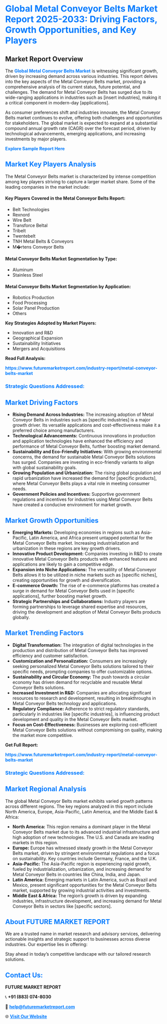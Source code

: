 <h1 style="color: #007BFF;">Global Metal Conveyor Belts Market Report 2025-2033: Driving Factors, Growth Opportunities, and Key Players</h1>

<section id="overview">
<h2>Market Report Overview</h2>
<p>The <a href="https://www.futuremarketreport.com/industry-report/metal-conveyor-belts-market" style="color: #007BFF; text-decoration: none;"><strong>Global Metal Conveyor Belts Market</strong></a> is witnessing significant growth, driven by increasing demand across various industries. This report delves into the key aspects of the Metal Conveyor Belts market, providing a comprehensive analysis of its current status, future potential, and challenges. The demand for Metal Conveyor Belts has surged due to its wide-ranging applications in industries such as [insert industries], making it a critical component in modern-day [applications].</p>
<p>As consumer preferences shift and industries innovate, the Metal Conveyor Belts market continues to evolve, offering both challenges and opportunities for stakeholders. The global market is expected to expand at a substantial compound annual growth rate (CAGR) over the forecast period, driven by technological advancements, emerging applications, and increasing investments by major players.</p>
</section>

<section id="overview">
<p><a href="https://www.futuremarketreport.com/request-sample/reportId=92506" style="color: #007BFF; text-decoration: none;"><strong>Explore Sample Report Here</strong></a></p>
</section>

<section id="key-players">
<h2 style="color: #007BFF;">Market Key Players Analysis</h2>
<p>The Metal Conveyor Belts market is characterized by intense competition among key players striving to capture a larger market share. Some of the leading companies in the market include:</p>
<h4>Key Players Covered in the Metal Conveyor Belts Report:</h4>
<ul><li>Belt Technologies</li><li>Rexnord</li><li>Wire Belt</li><li>Transforce Beltal</li><li>Tribelt</li><li>Twentebelt</li><li>TNH Metal Belts &amp; Conveyors</li><li>M�rtens Conveyor Belts</li></ul>
<h4>Metal Conveyor Belts Market Segmentation by Type:</h4>
<ul><li>Aluminum</li><li>Stainless Steel</li></ul>

<h4>Metal Conveyor Belts Market Segmentation by Application:</h4>
<ul><li>Robotics Production</li><li>Food Processing</li><li>Solar Panel Production</li><li>Others</li></ul>
<p><strong>Key Strategies Adopted by Market Players:</strong></p>
<ul>
<li>Innovation and R&D</li>
<li>Geographical Expansion</li>
<li>Sustainability Initiatives</li>
<li>Mergers and Acquisitions</li>
</ul>
</section>

<section>
<p><strong>Read Full Analysis: </strong></p><a href="https://www.futuremarketreport.com/industry-report/metal-conveyor-belts-market" style="color: #007BFF; text-decoration: none;"><strong>https://www.futuremarketreport.com/industry-report/metal-conveyor-belts-market</strong></a>
<h3 style="color: #007BFF;">Strategic Questions Addressed:</h3>
</section>

<section id="driving-factors">
<h2 style="color: #007BFF;">Market Driving Factors</h2>
<ul>
<li><strong>Rising Demand Across Industries:</strong> The increasing adoption of Metal Conveyor Belts in industries such as [specific industries] is a major growth driver. Its versatile applications and cost-effectiveness make it a preferred choice among manufacturers.</li>
<li><strong>Technological Advancements:</strong> Continuous innovations in production and application technologies have enhanced the efficiency and performance of Metal Conveyor Belts, further boosting market demand.</li>
<li><strong>Sustainability and Eco-Friendly Initiatives:</strong> With growing environmental concerns, the demand for sustainable Metal Conveyor Belts solutions has surged. Companies are investing in eco-friendly variants to align with global sustainability goals.</li>
<li><strong>Growing Population and Urbanization:</strong> The rising global population and rapid urbanization have increased the demand for [specific products], where Metal Conveyor Belts plays a vital role in meeting consumer needs.</li>
<li><strong>Government Policies and Incentives:</strong> Supportive government regulations and incentives for industries using Metal Conveyor Belts have created a conducive environment for market growth.</li>
</ul>
</section>

<section id="growth-opportunities">
<h2 style="color: #007BFF;">Market Growth Opportunities</h2>
<ul>
<li><strong>Emerging Markets:</strong> Developing economies in regions such as Asia-Pacific, Latin America, and Africa present untapped potential for the Metal Conveyor Belts market. Increasing industrialization and urbanization in these regions are key growth drivers.</li>
<li><strong>Innovative Product Development:</strong> Companies investing in R&D to create innovative Metal Conveyor Belts products with enhanced features and applications are likely to gain a competitive edge.</li>
<li><strong>Expansion into Niche Applications:</strong> The versatility of Metal Conveyor Belts allows it to be utilized in niche markets such as [specific niches], creating opportunities for growth and diversification.</li>
<li><strong>E-commerce Growth:</strong> The rise of e-commerce platforms has created a surge in demand for Metal Conveyor Belts used in [specific applications], further boosting market growth.</li>
<li><strong>Strategic Partnerships and Collaborations:</strong> Industry players are forming partnerships to leverage shared expertise and resources, driving the development and adoption of Metal Conveyor Belts products globally.</li>
</ul>
</section>

<section id="trending-factors">
<h2 style="color: #007BFF;">Market Trending Factors</h2>
<ul>
<li><strong>Digital Transformation:</strong> The integration of digital technologies in the production and distribution of Metal Conveyor Belts has improved efficiency and customer satisfaction.</li>
<li><strong>Customization and Personalization:</strong> Consumers are increasingly seeking personalized Metal Conveyor Belts solutions tailored to their specific needs, prompting companies to offer customizable options.</li>
<li><strong>Sustainability and Circular Economy:</strong> The push towards a circular economy has driven demand for recyclable and reusable Metal Conveyor Belts solutions.</li>
<li><strong>Increased Investment in R&D:</strong> Companies are allocating significant resources to research and development, resulting in breakthroughs in Metal Conveyor Belts technology and applications.</li>
<li><strong>Regulatory Compliance:</strong> Adherence to strict regulatory standards, particularly in industries like [specific industries], is influencing product development and quality in the Metal Conveyor Belts market.</li>
<li><strong>Focus on Cost-Effectiveness:</strong> Businesses are exploring cost-efficient Metal Conveyor Belts solutions without compromising on quality, making the market more competitive.</li>
</ul>
</section>

<section>
<p><strong>Get Full Report: </strong></p><a href="https://www.futuremarketreport.com/industry-report/metal-conveyor-belts-market" style="color: #007BFF; text-decoration: none;"><strong>https://www.futuremarketreport.com/industry-report/metal-conveyor-belts-market</strong></a>
<h3 style="color: #007BFF;">Strategic Questions Addressed:</h3>
</section>


<section id="regional-analysis">
<h2 style="color: #007BFF;">Market Regional Analysis</h2>
<p>The global Metal Conveyor Belts market exhibits varied growth patterns across different regions. The key regions analyzed in this report include North America, Europe, Asia-Pacific, Latin America, and the Middle East & Africa:</p>
<ul>
<li><strong>North America:</strong> This region remains a dominant player in the Metal Conveyor Belts market due to its advanced industrial infrastructure and high adoption of new technologies. The U.S. and Canada are leading markets in this region.</li>
<li><strong>Europe:</strong> Europe has witnessed steady growth in the Metal Conveyor Belts market, driven by stringent environmental regulations and a focus on sustainability. Key countries include Germany, France, and the U.K.</li>
<li><strong>Asia-Pacific:</strong> The Asia-Pacific region is experiencing rapid growth, fueled by industrialization, urbanization, and increasing demand for Metal Conveyor Belts in countries like China, India, and Japan.</li>
<li><strong>Latin America:</strong> Emerging markets in Latin America, such as Brazil and Mexico, present significant opportunities for the Metal Conveyor Belts market, supported by growing industrial activities and investments.</li>
<li><strong>Middle East & Africa:</strong> The region’s growth is driven by expanding industries, infrastructure development, and increasing demand for Metal Conveyor Belts in sectors like [specific sectors].</li>
</ul>
</section>

<footer>
<h2 style="color: #007BFF;">About FUTURE MARKET REPORT</h2>
<p>We are a trusted name in market research and advisory services, delivering actionable insights and strategic support to businesses across diverse industries. Our expertise lies in offering:</p>

<p>Stay ahead in today’s competitive landscape with our tailored research solutions.</p>

<h2 style="color: #007BFF;">Contact Us:</h2>
<p><strong>FUTURE MARKET REPORT</strong></p>
<p>📞 <strong>+91 (883) 074-8030</strong></p>
<p>📧 <strong><a href="mailto:help@futuremarketreport.com" style="color: #007BFF;">help@futuremarketreport.com</a></strong></p>
<p>🌐 <strong><a href="https://www.futuremarketreport.com/" style="color: #007BFF;">Visit Our Website</a></strong></p>
</footer>